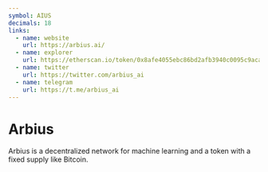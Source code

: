 ```yaml
---
symbol: AIUS
decimals: 18
links:
  - name: website
    url: https://arbius.ai/
  - name: explorer
    url: https://etherscan.io/token/0x8afe4055ebc86bd2afb3940c0095c9aca511d852
  - name: twitter
    url: https://twitter.com/arbius_ai
  - name: telegram
    url: https://t.me/arbius_ai
---
```


# Arbius

Arbius is a decentralized network for machine learning and a token with a fixed supply like Bitcoin.
